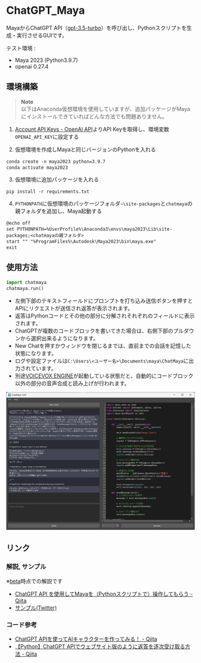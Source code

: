 # ChatGPT_Maya
MayaからChatGPT API（[gpt-3.5-turbo](https://platform.openai.com/docs/guides/chat)）を呼び出し、Pythonスクリプトを生成・実行させるGUIです。  

テスト環境 :
* Maya 2023 (Python3.9.7)
* openai 0.27.4

## 環境構築
> **Note**  
> 以下はAnaconda仮想環境を使用していますが、追加パッケージがMayaにインストールできていればどんな方法でも問題ありません。

1. [Account API Keys - OpenAI API](https://platform.openai.com/account/api-keys)よりAPI Keyを取得し、環境変数`OPENAI_API_KEY`に設定する  


2. 仮想環境を作成しMayaと同じバージョンのPythonを入れる
```
conda create -n maya2023 python=3.9.7
conda activate maya2023
```

3. 仮想環境に追加パッケージを入れる
```
pip install -r requirements.txt
```

4. `PYTHONPATH`に仮想環境のパッケージフォルダ`~\site-packages`と`chatmaya`の親フォルダを追加し、Maya起動する
```batchfile
@echo off
set PYTHONPATH=%UserProfile%\Anaconda3\envs\maya2023\Lib\site-packages;<chatmayaの親フォルダ>
start "" "%ProgramFiles%\Autodesk\Maya2023\bin\maya.exe"
exit
```

## 使用方法
```python
import chatmaya
chatmaya.run()
```

* 左側下部のテキストフィールドにプロンプトを打ち込み送信ボタンを押すとAPIにリクエストが送信され返答が表示されます。
* 返答はPythonコードとその他の部分に分解されそれぞれのフィールドに表示されます。
* ChatGPTが複数のコードブロックを書いてきた場合は、右側下部のプルダウンから選択出来るようになります。
* New Chatを押すかウィンドウを閉じるまでは、直前までの会話を記憶した状態になります。
* ログや設定ファイルは`C:\Users\<ユーザー名>\Documents\maya\ChatMaya`に出力されています。
* 別途[VOICEVOX ENGINE](https://github.com/VOICEVOX/voicevox_engine)が起動している状態だと、自動的にコードブロック以外の部分の音声合成と読み上げが行われます。

![example3](.images/example3.png)

## リンク
### 解説, サンプル
※[beta](https://github.com/akasaki1211/ChatGPT_Maya/tree/beta)時点での解説です
* [ChatGPT API を使用してMayaを（Pythonスクリプトで）操作してもらう - Qiita](https://qiita.com/akasaki1211/items/34d0f89e0ae2c6efaf48)
* [サンプル(Twitter)](https://twitter.com/akasaki1211/status/1632704327340150787)

### コード参考
* [ChatGPT APIを使ってAIキャラクターを作ってみる！ - Qiita](https://qiita.com/sakasegawa/items/db2cff79bd14faf2c8e0)
* [【Python】ChatGPT APIでウェブサイト版のように返答を逐次受け取る方法 - Qiita](https://qiita.com/Cartelet/items/cfc07fc499b6ebbc7dde)